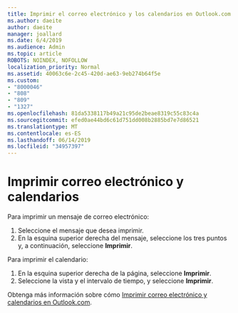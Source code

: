 ```yaml
---
title: Imprimir el correo electrónico y los calendarios en Outlook.com
ms.author: daeite
author: daeite
manager: joallard
ms.date: 6/4/2019
ms.audience: Admin
ms.topic: article
ROBOTS: NOINDEX, NOFOLLOW
localization_priority: Normal
ms.assetid: 40063c6e-2c45-420d-ae63-9eb274b64f5e
ms.custom:
- "8000046"
- "808"
- "809"
- "1327"
ms.openlocfilehash: 81da5338117b49a21c95de2beae8319c55c83c4a
ms.sourcegitcommit: efed0ae44bd6c61d751dd008b2885bd7e7d86521
ms.translationtype: MT
ms.contentlocale: es-ES
ms.lasthandoff: 06/14/2019
ms.locfileid: "34957397"
---
```

# <a name="print-email-and-calendars"></a>Imprimir correo electrónico y calendarios

Para imprimir un mensaje de correo electrónico:
  
1. Seleccione el mensaje que desea imprimir.
1. En la esquina superior derecha del mensaje, seleccione los tres puntos y, a continuación, seleccione **Imprimir**.

Para imprimir el calendario:

1. En la esquina superior derecha de la página, seleccione **Imprimir**.
1. Seleccione la vista y el intervalo de tiempo, y seleccione **Imprimir**.

Obtenga más información sobre cómo [Imprimir correo electrónico y calendarios en Outlook.com](https://go.microsoft.com/fwlink/p/?linkid=2001208&amp;clcid=0x409).